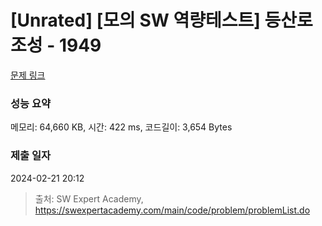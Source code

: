 # [Unrated] [모의 SW 역량테스트] 등산로 조성 - 1949 

[문제 링크](https://swexpertacademy.com/main/code/problem/problemDetail.do?contestProbId=AV5PoOKKAPIDFAUq) 

### 성능 요약

메모리: 64,660 KB, 시간: 422 ms, 코드길이: 3,654 Bytes

### 제출 일자

2024-02-21 20:12



> 출처: SW Expert Academy, https://swexpertacademy.com/main/code/problem/problemList.do